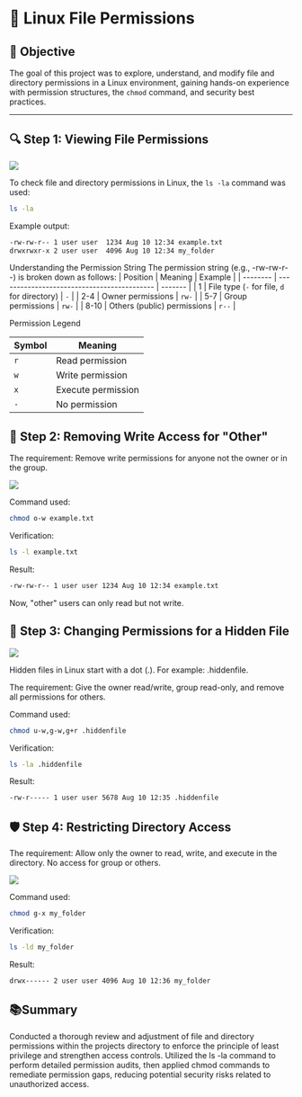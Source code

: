 # 🐧 Linux File Permissions 

## 📌 Objective
The goal of this project was to explore, understand, and modify file and directory permissions in a Linux environment, gaining hands-on experience with permission structures, the `chmod` command, and security best practices.

---

## 🔍 Step 1: Viewing File Permissions

![](https://i.imgur.com/VAd3U6U.png)

To check file and directory permissions in Linux, the `ls -la` command was used:

```bash
ls -la
```
Example output:
```bash
-rw-rw-r-- 1 user user  1234 Aug 10 12:34 example.txt
drwxrwxr-x 2 user user  4096 Aug 10 12:34 my_folder
```
Understanding the Permission String
The permission string (e.g., -rw-rw-r--) is broken down as follows:
| Position | Meaning                                     | Example |
| -------- | ------------------------------------------- | ------- |
| 1        | File type (`-` for file, `d` for directory) | `-`     |
| 2-4      | Owner permissions                           | `rw-`   |
| 5-7      | Group permissions                           | `rw-`   |
| 8-10     | Others (public) permissions                 | `r--`   |

Permission Legend

| Symbol | Meaning           |
|--------|-------------------|
| `r`    | Read permission   |
| `w`    | Write permission  |
| `x`    | Execute permission|
| `-`    | No permission     |

## 🔧 Step 2: Removing Write Access for "Other"
The requirement: Remove write permissions for anyone not the owner or in the group.

![](https://i.imgur.com/EqfN9Gx.png)

Command used:
```bash
chmod o-w example.txt
```
Verification:
```bash
ls -l example.txt
```
Result:
```bash
-rw-rw-r-- 1 user user 1234 Aug 10 12:34 example.txt
```
Now, "other" users can only read but not write.

## 📂 Step 3: Changing Permissions for a Hidden File

![](https://i.imgur.com/hlDxgSy.png)

Hidden files in Linux start with a dot (.). For example: .hiddenfile.

The requirement: Give the owner read/write, group read-only, and remove all permissions for others.

Command used:
```bash
chmod u-w,g-w,g+r .hiddenfile
```
Verification:
```bash
ls -la .hiddenfile
```
Result:
```bash
-rw-r----- 1 user user 5678 Aug 10 12:35 .hiddenfile
```

## 🛡️ Step 4: Restricting Directory Access
The requirement: Allow only the owner to read, write, and execute in the directory. No access for group or others.

![](https://i.imgur.com/WC9TGna.png)

Command used:
```bash
chmod g-x my_folder
```
Verification:
```bash
ls -ld my_folder
```
Result:
```bash
drwx------ 2 user user 4096 Aug 10 12:36 my_folder
```


##  📚Summary

Conducted a thorough review and adjustment of file and directory permissions within the projects directory to enforce the principle of least privilege and strengthen access controls. Utilized the ls -la command to perform detailed permission audits, then applied chmod commands to remediate permission gaps, reducing potential security risks related to unauthorized access.
